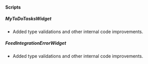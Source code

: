 
#### Scripts
##### MyToDoTasksWidget
- Added type validations and other internal code improvements.
##### FeedIntegrationErrorWidget
- Added type validations and other internal code improvements.
